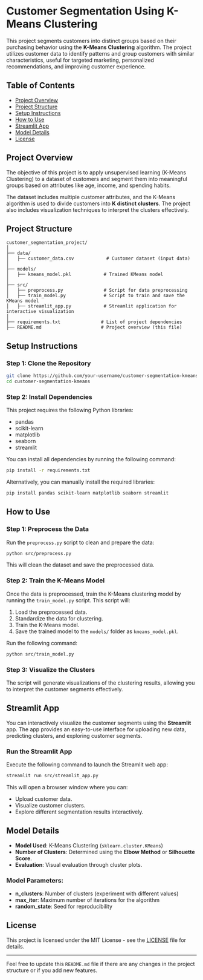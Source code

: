 # Customer Segmentation Using K-Means Clustering

This project segments customers into distinct groups based on their purchasing behavior using the **K-Means Clustering** algorithm. The project utilizes customer data to identify patterns and group customers with similar characteristics, useful for targeted marketing, personalized recommendations, and improving customer experience.

## Table of Contents

- [Project Overview](#project-overview)
- [Project Structure](#project-structure)
- [Setup Instructions](#setup-instructions)
- [How to Use](#how-to-use)
- [Streamlit App](#streamlit-app)
- [Model Details](#model-details)
- [License](#license)

## Project Overview

The objective of this project is to apply unsupervised learning (K-Means Clustering) to a dataset of customers and segment them into meaningful groups based on attributes like age, income, and spending habits.

The dataset includes multiple customer attributes, and the K-Means algorithm is used to divide customers into **K distinct clusters**. The project also includes visualization techniques to interpret the clusters effectively.

## Project Structure

```
customer_segmentation_project/
│
├── data/
│   ├── customer_data.csv            # Customer dataset (input data)
│
├── models/
│   ├── kmeans_model.pkl            # Trained KMeans model
│
├── src/
│   ├── preprocess.py               # Script for data preprocessing
│   ├── train_model.py              # Script to train and save the KMeans model
│   ├── streamlit_app.py            # Streamlit application for interactive visualization
│
├── requirements.txt               # List of project dependencies
├── README.md                      # Project overview (this file)
```

## Setup Instructions

### Step 1: Clone the Repository

```bash
git clone https://github.com/your-username/customer-segmentation-kmeans.git
cd customer-segmentation-kmeans
```

### Step 2: Install Dependencies

This project requires the following Python libraries:

- pandas
- scikit-learn
- matplotlib
- seaborn
- streamlit

You can install all dependencies by running the following command:

```bash
pip install -r requirements.txt
```

Alternatively, you can manually install the required libraries:

```bash
pip install pandas scikit-learn matplotlib seaborn streamlit
```

## How to Use

### Step 1: Preprocess the Data

Run the `preprocess.py` script to clean and prepare the data:

```bash
python src/preprocess.py
```

This will clean the dataset and save the preprocessed data.

### Step 2: Train the K-Means Model

Once the data is preprocessed, train the K-Means clustering model by running the `train_model.py` script. This script will:

1. Load the preprocessed data.
2. Standardize the data for clustering.
3. Train the K-Means model.
4. Save the trained model to the `models/` folder as `kmeans_model.pkl`.

Run the following command:

```bash
python src/train_model.py
```

### Step 3: Visualize the Clusters

The script will generate visualizations of the clustering results, allowing you to interpret the customer segments effectively.

## Streamlit App

You can interactively visualize the customer segments using the **Streamlit** app. The app provides an easy-to-use interface for uploading new data, predicting clusters, and exploring customer segments.

### Run the Streamlit App

Execute the following command to launch the Streamlit web app:

```bash
streamlit run src/streamlit_app.py
```

This will open a browser window where you can:
- Upload customer data.
- Visualize customer clusters.
- Explore different segmentation results interactively.

## Model Details

- **Model Used**: K-Means Clustering (`sklearn.cluster.KMeans`)
- **Number of Clusters**: Determined using the **Elbow Method** or **Silhouette Score**.
- **Evaluation**: Visual evaluation through cluster plots.

### Model Parameters:
- **n_clusters**: Number of clusters (experiment with different values)
- **max_iter**: Maximum number of iterations for the algorithm
- **random_state**: Seed for reproducibility

## License

This project is licensed under the MIT License - see the [LICENSE](LICENSE) file for details.

---

Feel free to update this `README.md` file if there are any changes in the project structure or if you add new features.

 